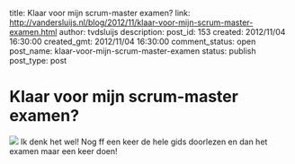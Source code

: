 title: Klaar voor mijn scrum-master examen?
link: http://vandersluijs.nl/blog/2012/11/klaar-voor-mijn-scrum-master-examen.html
author: tvdsluijs
description: 
post_id: 153
created: 2012/11/04 16:30:00
created_gmt: 2012/11/04 16:30:00
comment_status: open
post_name: klaar-voor-mijn-scrum-master-examen
status: publish
post_type: post

# Klaar voor mijn scrum-master examen?

![](/wp-content/uploads/2012/11/Schermafbeelding-2012-11-04-om-16.28.17-300x192.png) Ik denk het wel! Nog ff een keer de hele gids doorlezen en dan het examen maar een keer doen!